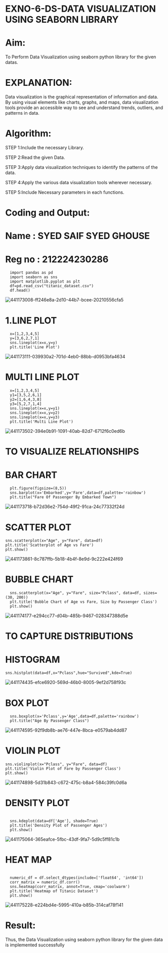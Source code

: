 # EXNO-6-DS-DATA VISUALIZATION USING SEABORN LIBRARY

# Aim:
  To Perform Data Visualization using seaborn python library for the given datas.

# EXPLANATION:
Data visualization is the graphical representation of information and data. By using visual elements like charts, graphs, and maps, data visualization tools provide an accessible way to see and understand trends, outliers, and patterns in data.

# Algorithm:
STEP 1:Include the necessary Library.

STEP 2:Read the given Data.

STEP 3:Apply data visualization techniques to identify the patterns of the data.

STEP 4:Apply the various data visualization tools wherever necessary.

STEP 5:Include Necessary parameters in each functions.

# Coding and Output:
# Name : SYED SAIF SYED GHOUSE
# Reg no : 212224230286
```
  import pandas as pd
  import seaborn as sns
  import matplotlib.pyplot as plt
  df=pd.read_csv("titanic_dataset.csv")
  df.head()
```
![441173008-ff246e8a-2d10-44b7-bcee-20210556cfa5](https://github.com/user-attachments/assets/a354cd49-2400-40a5-a686-be42c91aa0e6)

# 1.LINE PLOT
```
  x=[1,2,3,4,5]
  y=[3,6,2,7,1]
  sns.lineplot(x=x,y=y)
  plt.title('Line Plot')
```
![441173111-039930a2-701d-4eb0-88bb-d0953bfa4634](https://github.com/user-attachments/assets/aa98c787-633e-4e87-bf71-4c1cd573f76f)

# MULTI LINE PLOT
```
  x=[1,2,3,4,5]
  y1=[3,5,2,6,1]
  y2=[1,6,4,3,8]
  y3=[5,2,7,1,4]
  sns.lineplot(x=x,y=y1)
  sns.lineplot(x=x,y=y2)
  sns.lineplot(x=x,y=y3)
  plt.title('Multi Line Plot')
```


![441173502-394e0b91-1091-40ab-82d7-6712f6c0ed6b](https://github.com/user-attachments/assets/309d4302-1b5c-4a66-a20e-1250eed8c74d)
# TO VISUALIZE RELATIONSHIPS
# BAR CHART
```
  plt.figure(figsize=(8,5))
  sns.barplot(x='Embarked',y='Fare',data=df,palette='rainbow')
  plt.title("Fare Of Passenger By Embarked Town")
```
![441173718-b72d36e2-754d-49f2-91ca-24c77332f24d](https://github.com/user-attachments/assets/4cc5126c-0a48-46c4-81a4-5e18e40acea1)

# SCATTER PLOT
```
sns.scatterplot(x="Age", y="Fare", data=df)
plt.title('Scatterplot of Age vs Fare')
plt.show()
```

![441173861-8c787ffb-5b18-4b4f-8e9d-9c222e424f69](https://github.com/user-attachments/assets/094d0b87-6c23-4c09-80b9-7c8175fb0854)

# BUBBLE CHART
```
  sns.scatterplot(x="Age", y="Fare", size="Pclass", data=df, sizes=(30, 200))
  plt.title('Bubble Chart of Age vs Fare, Size by Passenger Class')
  plt.show()
```

![441174177-e294cc77-d04b-485b-9467-028347388d5e](https://github.com/user-attachments/assets/4e369d0a-51ae-4ccb-89ff-cdf4f2612191)

# TO CAPTURE DISTRIBUTIONS
# HISTOGRAM

```
sns.histplot(data=df,x="Pclass",hue="Survived",kde=True)
```
![441174435-efce6920-569d-46b0-8005-9ef2d758f93c](https://github.com/user-attachments/assets/9c3c3de9-a096-4b9f-840a-33f5bd70b77d)

# BOX PLOT
```
  sns.boxplot(x='Pclass',y='Age',data=df,palette='rainbow')
  plt.title("Age By Passenger Class")

```
![441174595-92f9db8b-ae76-447e-8bca-e0579ab4dd87](https://github.com/user-attachments/assets/5ec74644-1c97-4099-ba38-b52371293a04)

# VIOLIN PLOT
```
sns.violinplot(x="Pclass", y="Fare", data=df)
plt.title('Violin Plot of Fare by Passenger Class')
plt.show()
```
![441174898-5d31b843-c672-475c-b8a4-584c39fc0d6a](https://github.com/user-attachments/assets/c425c29a-26a5-4384-90b3-44408f331f4b)

# DENSITY PLOT
```

  sns.kdeplot(data=df['Age'], shade=True)
  plt.title('Density Plot of Passenger Ages')
  plt.show()

```
![441175064-365eafce-5fbc-43df-9fa7-5d9c5ff81c1b](https://github.com/user-attachments/assets/8a48adc3-02f5-44fd-be4b-b931c1b7b7bc)

# HEAT MAP
```

  numeric_df = df.select_dtypes(include=['float64', 'int64'])
  corr_matrix = numeric_df.corr()
  sns.heatmap(corr_matrix, annot=True, cmap='coolwarm')
  plt.title('Heatmap of Titanic Dataset')
  plt.show()
```

![441175228-e224bd4e-5995-410a-b85b-314caf78f141](https://github.com/user-attachments/assets/16d5aab0-8f10-4c45-b74d-8c521550b1be)

# Result:
Thus, the Data Visualization using seaborn python library for the given data is implemented successfully
